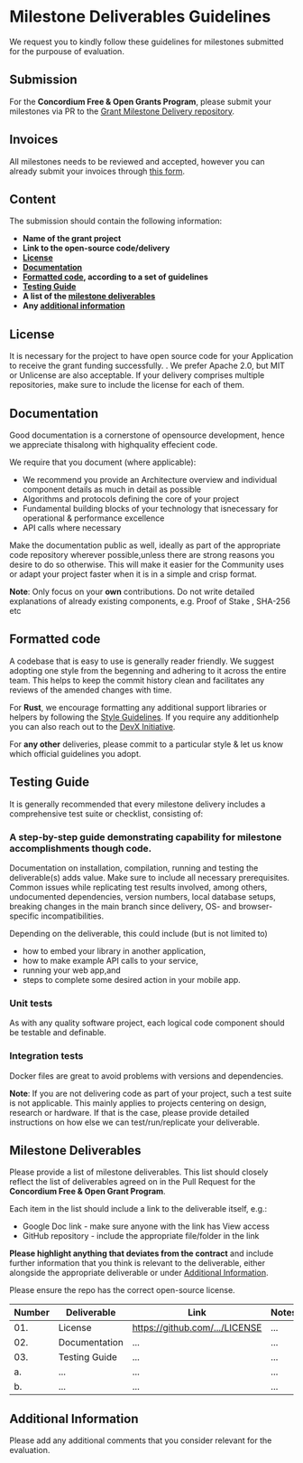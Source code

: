 # Milestone Deliverables Guidelines

We request you to kindly follow these guidelines for milestones submitted for the purpouse of evaluation. 

## Submission

For the **Concordium Free & Open Grants Program**, please submit your milestones via PR to the [Grant Milestone Delivery repository](https://github.com/Concordium/Concordium-Free-Open-Grant-Milestone-Delivery).

## Invoices

All milestones needs to be reviewed and accepted, however you can already submit your invoices through [this form](https://docs.google.com/forms/).

## Content

The submission should contain the following information: 

 * **Name of the grant project**
 * **Link to the open-source code/delivery** 
 * **[License](#license)**
 * **[Documentation](#documentation)**
 * **[Formatted code](#formatted-code), according to a set of guidelines**
 * **[Testing Guide](#testing-guide)**
 * **A list of the [milestone deliverables](#milestone-deliverables)**
 * **Any [additional information](#additional-information)**

## License

It is necessary for the project to have open source code for your Application to receive the grant funding successfully.  . 
We prefer Apache 2.0, but MIT or Unlicense are also acceptable. If your delivery comprises multiple repositories, make sure to include the license for each of them.

## Documentation

Good documentation is a cornerstone of opensource development, hence we appreciate thisalong with highquality effecient code.

We require that you document (where applicable):

- We recommend you provide an Architecture overview and individual component details as much in detail as possible
- Algorithms and protocols defining the core of your project
- Fundamental building blocks of your technology that isnecessary for operational & performance excellence
- API calls where necessary

Make the documentation public as well, ideally as part of the appropriate code repository wherever possible,unless there are strong reasons you desire to do so otherwise. This will make it easier for the Community uses or adapt your project faster when it is in a simple and crisp format.

**Note**: Only focus on your **own** contributions. Do not write detailed explanations of already existing components, e.g. Proof of Stake , SHA-256 etc

## Formatted code

A codebase that is easy to use is generally reader friendly. We suggest adopting one style from the begenning and adhering to it across the entire team.
This helps to keep the commit history clean and facilitates any reviews of the amended changes with time.

For **Rust**, we encourage formatting any additional support libraries or helpers by following the [Style Guidelines](https://doc.rust-lang.org/1.0.0/style/README.html). If you require any additionhelp you can also reach out to the [DevX Initiative](https://devxinitiative.org).

For **any other** deliveries, please commit to a particular style & let us know which official guidelines you adopt.

## Testing Guide

It is generally recommended that every milestone delivery includes a comprehensive test suite or checklist, consisting of:

### A step-by-step guide demonstrating capability for milestone accomplishments though code.
Documentation on installation, compilation, running and testing the deliverable(s) adds value. Make sure to include all necessary prerequisites. Common issues while replicating test results involved, among others, undocumented dependencies, version numbers, local database setups, breaking changes in the main branch since delivery, OS- and browser-specific incompatibilities. 

Depending on the deliverable, this could include (but is not limited to)
- how to embed your library in another application,
- how to make example API calls to your service,
- running your web app,and
- steps to complete some desired action in your mobile app.

### Unit tests
As with any quality software project, each logical code component should be testable and definable. 
 
### Integration tests
Docker files are great to avoid problems with versions and dependencies.


**Note**: If you are not delivering code as part of your project, such a test suite is not applicable. This mainly applies to projects centering on design, research or hardware. If that is the case, please provide detailed instructions on how else we can test/run/replicate your deliverable.

## Milestone Deliverables

Please provide a list of milestone deliverables. This list should closely reflect the list of deliverables agreed on in the Pull Request for the **Concordium Free & Open Grant Program**.
 
Each item in the list should include a link to the deliverable itself, e.g.:
- Google Doc link - make sure anyone with the link has View access
- GitHub repository - include the appropriate file/folder in the link

**Please highlight anything that deviates from the contract** and include further information that you think is relevant to the deliverable, either alongside the appropriate deliverable or under [Additional Information](#additional-information). 

Please ensure the repo has the correct open-source license.

| Number | Deliverable | Link | Notes |
| ------------- | ------------- | ------------- | ------------- |
| 01. | License | https://github.com/.../LICENSE | ... | 
| 02. | Documentation | ... | ... | 
| 03. | Testing Guide | ... | ... | 
| a. | ... | ... | ... | 
| b. | ... | ... | ... | 

## Additional Information

Please add any additional comments that you consider relevant for the evaluation.
